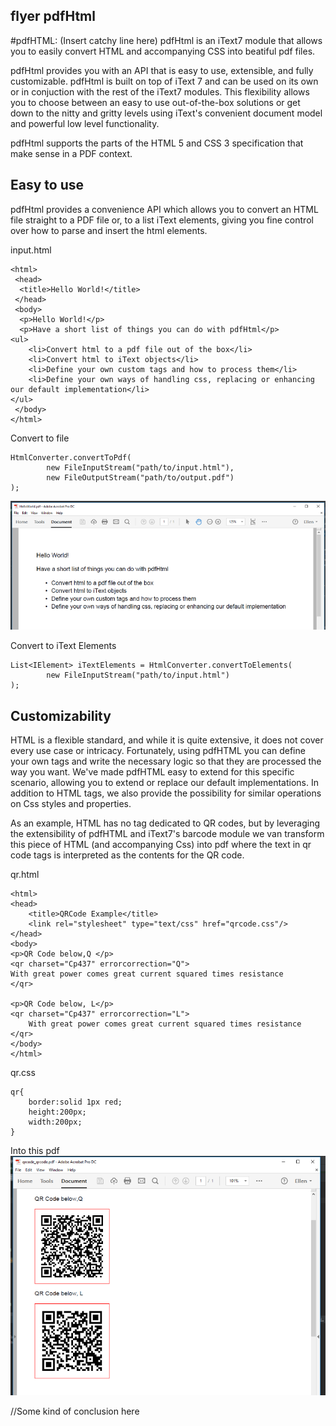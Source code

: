 flyer pdfHtml
-------------
#pdfHTML: (Insert catchy line here) 
pdfHtml is an iText7 module that allows you to easily convert HTML and accompanying CSS into beatiful pdf files.

pdfHtml provides you with an API that is easy to use, extensible, and fully customizable. pdfHtml is built on top of iText 7 and can be used on its own or in conjuction with the rest of the iText7 modules. This flexibility allows you to choose between an easy to use out-of-the-box solutions or get down to the nitty and gritty levels using iText's convenient document model and powerful low level functionality.

pdfHtml supports the parts of the HTML 5 and CSS 3 specification that make sense in a PDF context.

## Easy to use

pdfHtml provides a convenience API which allows you to convert an HTML file straight to a PDF file or, to a list iText elements, giving you fine control over how to parse and insert the html elements.

input.html
```
<html>
 <head>
  <title>Hello World!</title>
 </head>
 <body>
  <p>Hello World!</p>
  <p>Have a short list of things you can do with pdfHtml</p>
<ul>
    <li>Convert html to a pdf file out of the box</li>
    <li>Convert html to iText objects</li>
    <li>Define your own custom tags and how to process them</li>
    <li>Define your own ways of handling css, replacing or enhancing our default implementation</li>
</ul>
 </body>
</html>
```

Convert to file
```
HtmlConverter.convertToPdf(
        new FileInputStream("path/to/input.html"),
        new FileOutputStream("path/to/output.pdf")
);
```

![Hello World pdf Output][hello_world]

Convert to iText Elements
```
List<IElement> iTextElements = HtmlConverter.convertToElements(
        new FileInputStream("path/to/input.html")
);
```

## Customizability

HTML is a flexible standard, and while it is quite extensive, it does not cover every use case or intricacy. Fortunately, using pdfHTML you can define your own tags and write the necessary logic so that they are processed the way you want. We've made pdfHTML easy to extend for this specific scenario, allowing you to extend or replace our default implementations. In addition to HTML tags, we also provide the possibility for similar operations on Css styles and properties.

As an example, HTML has no tag dedicated to QR codes, but by leveraging the extensibility of pdfHTML and iText7's barcode module we van transform this piece of HTML (and accompanying Css) into pdf where the text in qr code tags is interpreted as the contents for the QR code.

qr.html
```
<html>
<head>
    <title>QRCode Example</title>
    <link rel="stylesheet" type="text/css" href="qrcode.css"/>
</head>
<body>
<p>QR Code below,Q </p>
<qr charset="Cp437" errorcorrection="Q">
With great power comes great current squared times resistance
</qr>

<p>QR Code below, L</p>
<qr charset="Cp437" errorcorrection="L">
    With great power comes great current squared times resistance
</qr>
</body>
</html>
```

qr.css
```
qr{
    border:solid 1px red;
    height:200px;
    width:200px;
}
```

Into this pdf
![QR code output pdf][qr_code]


//Some kind of conclusion here


[hello_world]: Images/HelloWorld_Output.png "Hello World output"

[qr_code]: Images/QRCode_Output.png "QR code example"